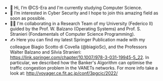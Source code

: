 - 👋 Hi, I’m @CS-Era and I'm currently studying Computer Science.
- 👀 I’m interested in Cyber Security and I hope to join this amazing field as soon as possible.
- 👨‍💻 I'm collaborating in a Research Team of my University (Federico II) guided by the Prof. W. Balzano (Operating Systems) and Prof. S. Stranieri (Fondamentals of Computer Science Programming).
- ✍️ Here you can find my latest Springer Publication made with my colleague Biagio Scotto di Covella (@biagioSc), and the Professors Walter Balzano and Silvia Stranieri: https://link.springer.com/chapter/10.1007/978-3-031-19945-5_22. In particular, we described how the Banker's Algorithm can optimise the traffic congestion problem in the VANETs networks. For more info take a look at: http://voyager.ce.fit.ac.jp/conf/3pgcic/2022/

<!---
CS-Era/CS-Era is a ✨ special ✨ repository because its `README.md` (this file) appears on your GitHub profile.
You can click the Preview link to take a look at your changes.
--->
